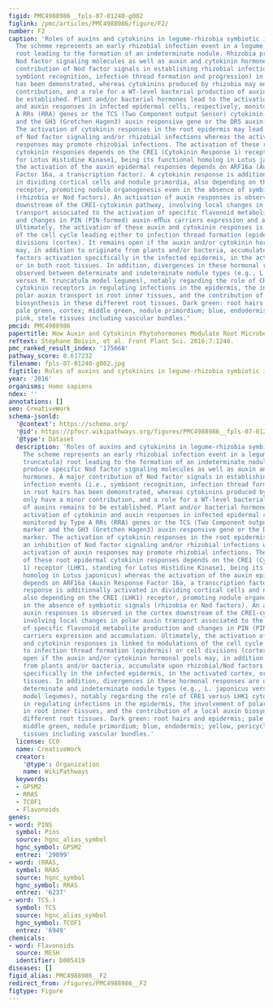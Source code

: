 ```yaml
---
figid: PMC4988986__fpls-07-01240-g002
figlink: /pmc/articles/PMC4988986/figure/F2/
number: F2
caption: 'Roles of auxins and cytokinins in legume-rhizobia symbiotic interactions.
  The scheme represents an early rhizobial infection event in a legume (Medicago truncatula)
  root leading to the formation of an indeterminate nodule. Rhizobia produce specific
  Nod factor signaling molecules as well as auxin and cytokinin hormones. A major
  contribution of Nod factor signals in establishing rhizobial infection events (i.e.,
  symbiont recognition, infection thread formation and progression) in root hairs
  has been demonstrated, whereas cytokinins produced by rhizobia may only have a minor
  contribution, and a role for a WT-level bacterial production of auxins remains to
  be established. Plant and/or bacterial hormones lead to the activation of cytokinin
  and auxin responses in infected epidermal cells, respectively, monitored by Type
  A RRs (RRA) genes or the TCS (Two Component output Sensor) cytokinin-response marker
  and the GH3 (Gretchen Hagen3) auxin responsive gene or the DR5 auxin-response marker.
  The activation of cytokinin responses in the root epidermis may lead to an inhibition
  of Nod factor signaling and/or rhizobial infections whereas the activation of auxin
  responses may promote rhizobial infections. The activation of these root epidermal
  cytokinin responses depends on the CRE1 (Cytokinin Response 1) receptor (LHK1, standing
  for Lotus Histidine Kinase1, being its functional homolog in Lotus japonicus) whereas
  the activation of the auxin epidermal responses depends on ARF16a (Auxin Response
  Factor 16a, a transcription factor). A cytokinin response is additionally activated
  in dividing cortical cells and nodule primordia, also depending on the CRE1 (LHK1)
  receptor, promoting nodule organogenesis even in the absence of symbiotic signals
  (rhizobia or Nod factors). An activation of auxin responses is observed in the cortex
  downstream of the CRE1-cytokinin pathway, involving local changes in polar auxin
  transport associated to the activation of specific flavonoid metabolite production
  and changes in PIN (PIN-formed) auxin-eﬄux carriers expression and accumulation.
  Ultimately, the activation of these auxin and cytokinin responses is linked to modulations
  of the cell cycle leading either to infection thread formation (epidermis) or cell
  divisions (cortex). It remains open if the auxin and/or cytokinin hormonal pools
  may, in addition to originate from plants and/or bacteria, accumulate upon rhizobial/Nod
  factors activation specifically in the infected epidermis, in the activated cortex,
  or in both root tissues. In addition, divergences in these hormonal responses are
  observed between determinate and indeterminate nodule types (e.g., L. japonicus
  versus M. truncatula model legumes), notably regarding the role of CRE1 versus LHK1
  cytokinin receptors in regulating infections in the epidermis, the involvement of
  polar auxin transport in root inner tissues, and the contribution of a local auxin
  biosynthesis in these different root tissues. Dark green: root hairs and epidermis;
  pale green, cortex; middle green, nodule primordium; blue, endodermis; yellow, pericycle;
  pink, stele tissues including vascular bundles.'
pmcid: PMC4988986
papertitle: How Auxin and Cytokinin Phytohormones Modulate Root Microbe Interactions.
reftext: Stéphane Boivin, et al. Front Plant Sci. 2016;7:1240.
pmc_ranked_result_index: '175668'
pathway_score: 0.617232
filename: fpls-07-01240-g002.jpg
figtitle: Roles of auxins and cytokinins in legume-rhizobia symbiotic interactions
year: '2016'
organisms: Homo sapiens
ndex: ''
annotations: []
seo: CreativeWork
schema-jsonld:
  '@context': https://schema.org/
  '@id': https://pfocr.wikipathways.org/figures/PMC4988986__fpls-07-01240-g002.html
  '@type': Dataset
  description: 'Roles of auxins and cytokinins in legume-rhizobia symbiotic interactions.
    The scheme represents an early rhizobial infection event in a legume (Medicago
    truncatula) root leading to the formation of an indeterminate nodule. Rhizobia
    produce specific Nod factor signaling molecules as well as auxin and cytokinin
    hormones. A major contribution of Nod factor signals in establishing rhizobial
    infection events (i.e., symbiont recognition, infection thread formation and progression)
    in root hairs has been demonstrated, whereas cytokinins produced by rhizobia may
    only have a minor contribution, and a role for a WT-level bacterial production
    of auxins remains to be established. Plant and/or bacterial hormones lead to the
    activation of cytokinin and auxin responses in infected epidermal cells, respectively,
    monitored by Type A RRs (RRA) genes or the TCS (Two Component output Sensor) cytokinin-response
    marker and the GH3 (Gretchen Hagen3) auxin responsive gene or the DR5 auxin-response
    marker. The activation of cytokinin responses in the root epidermis may lead to
    an inhibition of Nod factor signaling and/or rhizobial infections whereas the
    activation of auxin responses may promote rhizobial infections. The activation
    of these root epidermal cytokinin responses depends on the CRE1 (Cytokinin Response
    1) receptor (LHK1, standing for Lotus Histidine Kinase1, being its functional
    homolog in Lotus japonicus) whereas the activation of the auxin epidermal responses
    depends on ARF16a (Auxin Response Factor 16a, a transcription factor). A cytokinin
    response is additionally activated in dividing cortical cells and nodule primordia,
    also depending on the CRE1 (LHK1) receptor, promoting nodule organogenesis even
    in the absence of symbiotic signals (rhizobia or Nod factors). An activation of
    auxin responses is observed in the cortex downstream of the CRE1-cytokinin pathway,
    involving local changes in polar auxin transport associated to the activation
    of specific flavonoid metabolite production and changes in PIN (PIN-formed) auxin-eﬄux
    carriers expression and accumulation. Ultimately, the activation of these auxin
    and cytokinin responses is linked to modulations of the cell cycle leading either
    to infection thread formation (epidermis) or cell divisions (cortex). It remains
    open if the auxin and/or cytokinin hormonal pools may, in addition to originate
    from plants and/or bacteria, accumulate upon rhizobial/Nod factors activation
    specifically in the infected epidermis, in the activated cortex, or in both root
    tissues. In addition, divergences in these hormonal responses are observed between
    determinate and indeterminate nodule types (e.g., L. japonicus versus M. truncatula
    model legumes), notably regarding the role of CRE1 versus LHK1 cytokinin receptors
    in regulating infections in the epidermis, the involvement of polar auxin transport
    in root inner tissues, and the contribution of a local auxin biosynthesis in these
    different root tissues. Dark green: root hairs and epidermis; pale green, cortex;
    middle green, nodule primordium; blue, endodermis; yellow, pericycle; pink, stele
    tissues including vascular bundles.'
  license: CC0
  name: CreativeWork
  creator:
    '@type': Organization
    name: WikiPathways
  keywords:
  - GPSM2
  - RRAS
  - TCOF1
  - Flavonoids
genes:
- word: PINS
  symbol: Pins
  source: hgnc_alias_symbol
  hgnc_symbol: GPSM2
  entrez: '29899'
- word: (RRAS,
  symbol: RRAS
  source: hgnc_symbol
  hgnc_symbol: RRAS
  entrez: '6237'
- word: TCS.)
  symbol: TCS
  source: hgnc_alias_symbol
  hgnc_symbol: TCOF1
  entrez: '6949'
chemicals:
- word: Flavonoids
  source: MESH
  identifier: D005419
diseases: []
figid_alias: PMC4988986__F2
redirect_from: /figures/PMC4988986__F2
figtype: Figure
---
```

